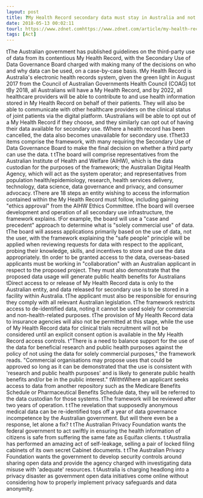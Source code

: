 ```yaml
---
layout: post
title: ?My Health Record secondary data must stay in Australia and not be used for 'solely commercial' reasons
date: 2018-05-13 00:02:11
tourl: https://www.zdnet.comhttps://www.zdnet.com/article/my-health-record-secondary-data-must-stay-in-australia-and-not-be-used-for-solely-commercial-reasons/
tags: [Act]
---
```

 tThe Australian government has published guidelines on the third-party use of data from its contentious My Health Record, with the Secondary Use of Data Governance Board charged with making many of the decisions on who and why data can be used, on a case-by-case basis. tMy Health Record is Australia's electronic health records system, given the green light in August 2017 from the Council of Australian Governments Health Council (COAG) tot tBy 2018, all Australians will have a My Health Record, and by 2022, all healthcare providers will be able to contribute to and use health information stored in My Health Record on behalf of their patients. They will also be able to communicate with other healthcare providers on the clinical status of joint patients via the digital platform. tAustralians will be able to opt out of a My Health Record if they choose, and they similarly can opt out of having their data available for secondary use. tWhere a health record has been cancelled, the data also becomes unavailable for secondary use. tThet33 items comprise the framework, with many requiring the Secondary Use of Data Governance Board to make the final decision on whether a third party can use the data. t tThe board will comprise representatives from the Australian Institute of Health and Welfare (AIHW), which is the data custodian for the purposes of the framework; the Australian Digital Health Agency, which will act as the system operator; and representatives from population health/epidemiology, research, health services delivery, technology, data science, data governance and privacy, and consumer advocacy. tThere are 18 steps an entity wishing to access the information contained within the My Health Record must follow, including gaining "ethics approval" from the AIHW Ethics Committee. tThe board will oversee development and operation of all secondary use infrastructure, the framework explains. tFor example, the board will use a "case and precedent" approach to determine what is "solely commercial use" of data. tThe board will assess applications primarily based on the use of data, not the user, with the framework explaining the "safe people" principle will be applied when reviewing requests for data with respect to the applicant, probing their knowledge, skills, and incentives to store and use the data appropriately. tIn order to be granted access to the data, overseas-based applicants must be working in "collaboration" with an Australian applicant in respect to the proposed project. They must also demonstrate that the proposed data usage will generate public health benefits for Australians tDirect access to or release of My Health Record data is only to the Australian entity, and data released for secondary use is to be stored in a facility within Australia. tThe applicant must also be responsible for ensuring they comply with all relevant Australian legislation. tThe framework restricts access to de-identified data, noting it cannot be used solely for commercial and non-health-related purposes. tThe provision of My Health Record data to insurance agencies will also not be permitted at this stage, while the use of My Health Record data for clinical trials recruitment will not be considered until an explicit consent option is available in the My Health Record access controls. t"There is a need to balance support for the use of the data for beneficial research and public health purposes against the policy of not using the data for solely commercial purposes," the framework reads. "Commercial organisations may propose uses that could be approved so long as it can be demonstrated that the use is consistent with 'research and public health purposes' and is likely to generate public health benefits and/or be in the public interest." tWithtWhere an applicant seeks access to data from another repository such as the Medicare Benefits Schedule or Pharmaceutical Benefits Schedule data, they will be referred to the data custodian for those systems. tThe framework will be reviewed after two years of operation. t tThe revelation that supposedly anonymous medical data can be re-identified tops off a year of data governance incompetence by the Australian government. But will there even be a response, let alone a fix? t tThe Australian Privacy Foundation wants the federal government to act swiftly in ensuring the health information of citizens is safe from suffering the same fate as Equifax clients. t tAustralia has performed an amazing act of self-leakage, selling a pair of locked filing cabinets of its own secret Cabinet documents. t tThe Australian Privacy Foundation wants the government to develop security controls around sharing open data and provide the agency charged with investigating data misuse with 'adequate' resources. t tAustralia is charging headlong into a privacy disaster as government open data initiatives come online without considering how to properly implement privacy safeguards and data anonymity.